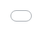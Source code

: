 ```yaml
---
layout: post
title: "김현중이 자신의 음악 시리즈 'MUSIC IN KOREA'의 첫 시즌을 마쳤다."
author: "undefined"
thumbnail: "https://www.allkpop.com/upload/2021/01/content/250159/thumb/1611557950-0002927354-001-20210125100933653.jpg"
tags: 
---
```



![image](https://www.allkpop.com/upload/2021/01/content/250159/1611557950-0002927354-001-20210125100933653.jpg)

`MUSIC IN KOREA`는 가수 겸 배우 김현중이 대한민국의 아름다움을 뽐내기 위해 기획한 뮤지컬 콘텐츠다. 김현중의 공식 유튜브 채널을 통해 매주 공개되었으며, 한국의 아름다운 명소를 소개하고 경치를 알리는 데 큰 역할을 해왔다.

서울, 강원도, 인천 등 곳곳에서 포착된 음악과 풍경은 코로나 바이러스로 인해 여행과 자연에 목마른 시청자들에게 만족감을 불러일으키기에 충분했다.


<div class="video_wrapper" style="padding-top: 56.25%;">
    <iframe style="width: 100%; height: 100%; position: absolute; top: 0px; left: 0px;" src="//www.youtube.com/embed/0UNC7OQrgsw" frameborder="0" allowfullscreen="" width="100%" height="100%"></iframe>
</div>


영상 속 음악은 그가 직접 제작한 스튜디오 앨범 `축복의 종`에 수록된 곡으로 영상과 조화를 이룬 새로운 편곡과 다채로운 사진을 선보인다.


<div class="video_wrapper" style="padding-top: 56.25%;">
    <iframe style="width: 100%; height: 100%; position: absolute; top: 0px; left: 0px;" src="//www.youtube.com/embed/pfhHyCQBxmE" frameborder="0" allowfullscreen="" width="100%" height="100%"></iframe>
</div>
